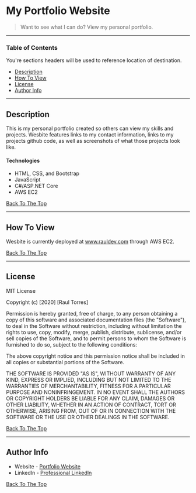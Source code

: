 # My Portfolio Website

> Want to see what I can do? View my personal portfolio.

---

### Table of Contents
You're sections headers will be used to reference location of destination.

- [Description](#description)
- [How To View](#how-to-view)
- [License](#license)
- [Author Info](#author-info)

---

## Description

This is my personal portfolio created so others can view my skills and projects. Wesbite features links to my contact information, links to my projects github code, as well as screenshots of what those projects look like.

#### Technologies

- HTML, CSS, and Bootstrap
- JavaScript
- C#/ASP.NET Core
- AWS EC2

[Back To The Top](#My-Portfolio-Website)

---

## How To View

Wesbite is currently deployed at www.rauldev.com through AWS EC2.

[Back To The Top](#My-Portfolio-Website)

---

## License

MIT License

Copyright (c) [2020] [Raul Torres]

Permission is hereby granted, free of charge, to any person obtaining a copy
of this software and associated documentation files (the "Software"), to deal
in the Software without restriction, including without limitation the rights
to use, copy, modify, merge, publish, distribute, sublicense, and/or sell
copies of the Software, and to permit persons to whom the Software is
furnished to do so, subject to the following conditions:

The above copyright notice and this permission notice shall be included in all
copies or substantial portions of the Software.

THE SOFTWARE IS PROVIDED "AS IS", WITHOUT WARRANTY OF ANY KIND, EXPRESS OR
IMPLIED, INCLUDING BUT NOT LIMITED TO THE WARRANTIES OF MERCHANTABILITY,
FITNESS FOR A PARTICULAR PURPOSE AND NONINFRINGEMENT. IN NO EVENT SHALL THE
AUTHORS OR COPYRIGHT HOLDERS BE LIABLE FOR ANY CLAIM, DAMAGES OR OTHER
LIABILITY, WHETHER IN AN ACTION OF CONTRACT, TORT OR OTHERWISE, ARISING FROM,
OUT OF OR IN CONNECTION WITH THE SOFTWARE OR THE USE OR OTHER DEALINGS IN THE
SOFTWARE.

[Back To The Top](#My-Portfolio-Website)

---

## Author Info

- Website - [Portfolio Website](www.rauldev.com)
- LinkedIn - [Professional LinkedIn](https://www.linkedin.com/in/raul%E2%80%94torres/)

[Back To The Top](#My-Portfolio-Website)
